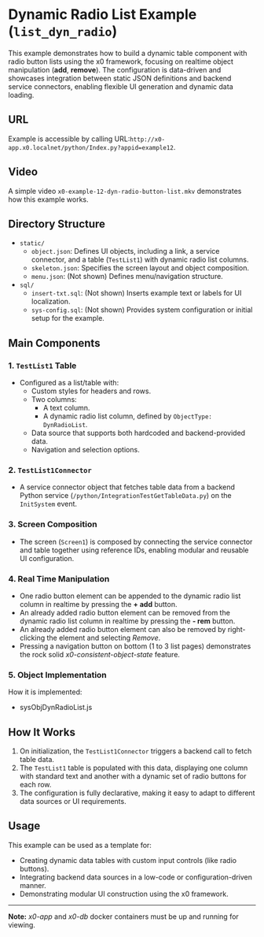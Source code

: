 # Dynamic Radio List Example (`list_dyn_radio`)

This example demonstrates how to build a dynamic table component with radio button
lists using the x0 framework, focusing on realtime object manipulation (**add**, **remove**).
The configuration is data-driven and showcases integration between static JSON definitions and
backend service connectors, enabling flexible UI generation and dynamic data loading.

## URL

Example is accessible by calling URL:`http://x0-app.x0.localnet/python/Index.py?appid=example12`.

## Video

A simple video `x0-example-12-dyn-radio-button-list.mkv` demonstrates how this example works.

## Directory Structure

- `static/`
  - `object.json`: Defines UI objects, including a link, a service connector, and a table (`TestList1`) with dynamic radio list columns.
  - `skeleton.json`: Specifies the screen layout and object composition.
  - `menu.json`: (Not shown) Defines menu/navigation structure.
- `sql/`
  - `insert-txt.sql`: (Not shown) Inserts example text or labels for UI localization.
  - `sys-config.sql`: (Not shown) Provides system configuration or initial setup for the example.

## Main Components

### 1. `TestList1` Table
- Configured as a list/table with:
  - Custom styles for headers and rows.
  - Two columns:
    - A text column.
    - A dynamic radio list column, defined by `ObjectType: DynRadioList`.
  - Data source that supports both hardcoded and backend-provided data.
  - Navigation and selection options.

### 2. `TestList1Connector`
- A service connector object that fetches table data from a backend Python service (`/python/IntegrationTestGetTableData.py`) on the `InitSystem` event.

### 3. Screen Composition
- The screen (`Screen1`) is composed by connecting the service connector and table together using reference IDs, enabling modular and reusable UI configuration.

### 4. Real Time Manipulation

- One radio button element can be appended to the dynamic radio list column in realtime by pressing the **+ add** button.
- An already added radio button element can be removed from the dynamic radio list column in realtime by pressing the **- rem** button.
- An already added radio button element can also be removed by right-clicking the element and selecting *Remove*.
- Pressing a navigation button on bottom (1 to 3 list pages) demonstrates the rock solid *x0-consistent-object-state* feature.

### 5. Object Implementation

How it is implemented:
- sysObjDynRadioList.js

## How It Works

1. On initialization, the `TestList1Connector` triggers a backend call to fetch table data.
2. The `TestList1` table is populated with this data, displaying one column with standard text and another with a dynamic set of radio buttons for each row.
3. The configuration is fully declarative, making it easy to adapt to different data sources or UI requirements.

## Usage

This example can be used as a template for:
- Creating dynamic data tables with custom input controls (like radio buttons).
- Integrating backend data sources in a low-code or configuration-driven manner.
- Demonstrating modular UI construction using the x0 framework.

---

**Note:** *x0-app* and *x0-db* docker containers must be up and running for viewing.
